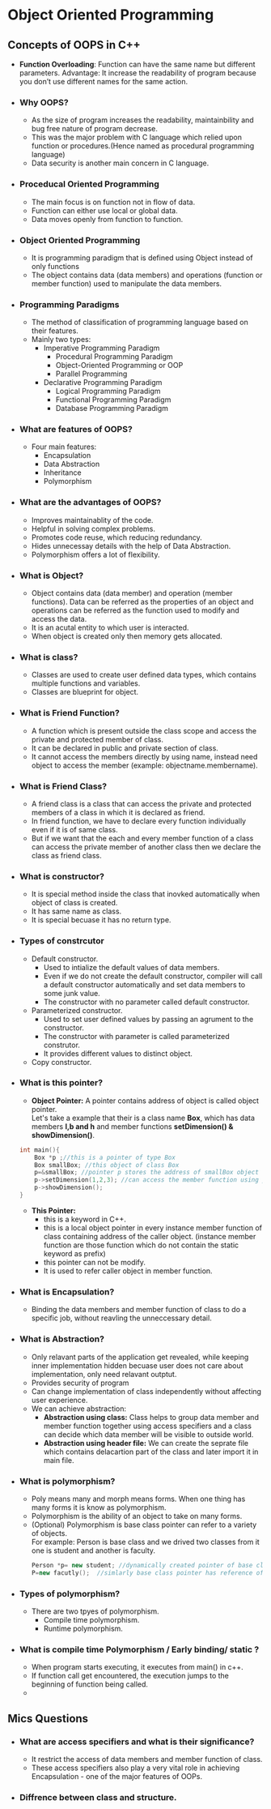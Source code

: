 # Object Oriented Programming

## Concepts of OOPS in C++

- **Function Overloading**: 
    Function can have the same name but different parameters.
    Advantage: It increase the readability of program because you don’t use different names for the same action.
 - ### Why OOPS?
    - As the size of program increases the readability, maintainbility and bug free nature of program decrease.
    - This was the major problem with C language which relied upon function or procedures.(Hence named as procedural programming language)
    - Data security is another main concern in C language. 
 - ### Proceducal Oriented Programming
    - The main focus is on function not in flow of data.
    - Function can either use local or global data.
    - Data moves openly from function to function.
- ### Object Oriented Programming
    - It is programming paradigm that is defined using Object instead of only functions 
    - The object contains data (data members) and operations (function or member function) used to manipulate the data members.
- ### Programming Paradigms 
    - The method of classification of programming language based on their features.
     - Mainly two types:
         - Imperative Programming Paradigm
            - Procedural Programming Paradigm
            - Object-Oriented Programming or OOP
            - Parallel Programming
        - Declarative Programming Paradigm
            - Logical Programming Paradigm
            - Functional Programming Paradigm
            - Database Programming Paradigm
- ### What are features of OOPS?
     - Four main features:
        - Encapsulation
        - Data Abstraction
        - Inheritance
        - Polymorphism
- ###  What are the advantages of OOPS?
    - Improves maintainablity of the code.
    - Helpful in solving complex problems.
    - Promotes code reuse, which reducing redundancy.
    - Hides unnecessay details with the help of Data Abstraction.
    - Polymorphism offers a lot of flexibility.
- ### What is Object?
    - Object contains data (data member) and operation (member functions). Data can be referred as the properties of an object and operations can be referred as the function used to modify and access the data. 
    - It is an acutal entity to which user is interacted.
    - When object is created only then memory gets allocated.
- ### What is class?
    - Classes are used to create user defined data types, which contains multiple functions and variables.
    - Classes are blueprint for object.
- ### What is Friend Function?
    - A function which is present outside the class scope and access the private and protected member of class.
    - It can be declared in public and private section of class.
    - It cannot access  the members directly by using name, instead need object to access the member (example: objectname.membername).
- ### What is Friend Class?
    - A friend class is a class that can access the private and protected members of a class in which it is declared as friend.
    - In friend function, we have to declare every function individually even if it is of same class.
    - But if we want that the each and every member function of a class can access the private member of another class then we declare the class as friend class.
- ### What is constructor?
    - It is special method inside the class that inovked automatically when object of class is created.
    - It has same name as class.
    - It is special becuase it has no return type.
- ### Types of constrcutor
     - Default constructor.
        - Used to intialize the default values of data members.
        - Even if we do not create the default constructor, compiler will call a default constructor automatically and set data members to some junk value.
        - The constructor with no parameter called default constructor.
    - Parameterized constructor.
        - Used to set user defined values by passing an agrument to the constructor.
        - The constructor with parameter is called parameterized construtor.
        - It provides different values to distinct object.
    - Copy constructor.
- ### What is this pointer?
    - **Object Pointer:** A pointer contains address of object is called object pointer.<br/>
    Let's take a example that their is a class name **Box**, which has data members **l,b and h** and member functions **setDimension() & showDimension()**. 
    ```C++
    int main(){
        Box *p ;//this is a pointer of type Box
        Box smallBox; //this object of class Box
        p=&smallBox; //pointer p stores the address of smallBox object thats why it is object pointer
        p->setDimension(1,2,3); //can access the member function using pointer
        p->showDimension();
    }
    ``` 
    - **This Pointer:** 
        - this is a keyword in C++.
        - this is a local object pointer in every instance member function of class containing address of the caller object. (instance member function are those function which do not contain the static keyword as prefix)
        - this pointer can not be modify.
        - It is used to refer caller object in member function.
- ### What is Encapsulation?
    - Binding the data members and member function of class to do a specific job, without reavling the unneccessary detail.
- ### What is Abstraction?
    - Only relavant parts of the application get revealed, while keeping inner implementation hidden becuase user does not care about implementation, only need relavant outptut.
    - Provides security of program
    - Can change implementation of class independently without affecting user experience.
    - We can achieve abstraction:
        - **Abstraction using class:** Class helps to group data member and member function together using access specifiers and a class can decide which data member will be visible to outside world.
        - **Abstraction using header file:** We can create the seprate file which contains delacartion part of the class and later import it in main file.
- ### What is polymorphism?
    - Poly means many and morph means forms. When one thing has many forms it is know as polymorphism.
    - Polymorphism is the ability of an object to take on many forms.
    - (Optional) Polymorphism is base class pointer can refer to a variety of objects.<br/>For example:
        Person is base class and we drived two classes from it one is student and another is faculty. 
        ```C++
        Person *p= new student; //dynamically created pointer of base class which is pointing to derived class.
        P=new facutly();  //simlarly base class pointer has reference of faculty object.
        ```
- ### Types of polymorphism?
    - There are two tpyes of polymorphism.
        - Compile time polymorphism.
        - Runtime polymorphism.
- ### What is compile time Polymorphism / Early binding/ static ?
    - When program starts executing, it executes from main() in c++. 
    - If function call get encountered, the execution jumps to the beginning of function being called.
    - 



## Mics Questions

- ### What are access specifiers and what is their significance?
    - It restrict the access of data members and member function of class.
    - These access specifiers also play a very vital role in achieving Encapsulation - one of the major features of OOPs.
- ### Diffrence between class and structure.


